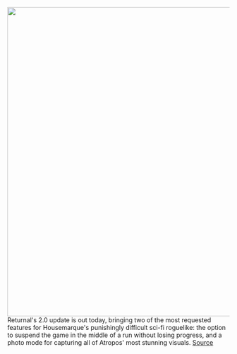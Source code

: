 <img src='https://cdn.vox-cdn.com/thumbor/TzdoOpWiYi3w0-58abrRu6YHb3A=/0x0:2898x1648/1200x800/filters:focal(1218x593:1680x1055)/cdn.vox-cdn.com/uploads/chorus_image/image/70046393/Screen_Shot_2021_10_26_at_8.23.00_AM.0.png' width='700px' /><br/>
Returnal's 2.0 update is out today, bringing two of the most requested features for Housemarque's punishingly difficult sci-fi roguelike: the option to suspend the game in the middle of a run without losing progress, and a photo mode for capturing all of Atropos' most stunning visuals.
<a href='https://www.theverge.com/2021/10/26/22746400/returnal-ps5-housemarque-suspend-feature-photo-mode-update'> Source <a/>